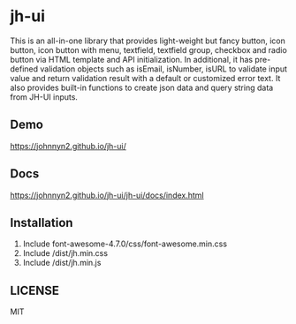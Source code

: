 # jh-ui

This is an all-in-one library that provides light-weight but fancy button, icon button, icon button with menu, textfield, textfield group, checkbox and radio button via HTML template and API initialization. In additional, it has pre-defined validation objects such as isEmail, isNumber, isURL to validate input value and return validation result with a default or customized error text. It also provides built-in functions to create json data and query string data from JH-UI inputs.

## Demo

https://johnnyn2.github.io/jh-ui/

## Docs

https://johnnyn2.github.io/jh-ui/jh-ui/docs/index.html

## Installation
<ol>
  <li>Include font-awesome-4.7.0/css/font-awesome.min.css</li>
  <li>Include /dist/jh.min.css</li>
  <li>Include /dist/jh.min.js</li>
</ol>

## LICENSE
MIT
